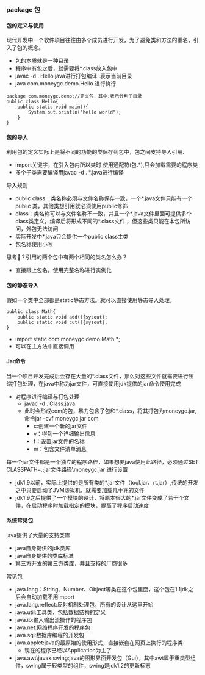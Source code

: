 ### package 包
#### 包的定义与使用
现代开发中一个软件项目往往由多个成员进行开发，为了避免类和方法的重名，引入了包的概念。  
-   包的本质就是一种目录
-   程序中有包之后，就需要将*.class放入包中
-   javac -d . Hello.java进行打包编译 .表示当前目录
-   java com.moneygc.demo.Hello 进行执行
```
package com.moneygc.demo;//定义包，其中.表示分割子目录
public class Hello{
    public static void main(){
        System.out.println("hello world");
    }
}
```
#### 包的导入
利用包的定义实际上是将不同的功能的类保存到包中，包之间支持导入引用.  
-   import关键字，在引入包内所以类时 使用通配符(包.*),只会加载需要的程序类
-   多个子类需要编译用javac -d . *.java进行编译

导入规则
-   public class：类名称必须与文件名称保存一致，一个*.java文件只能有一个public 类，其他类想引用就必须使用public修饰
-   class：类名称可以与文件名称不一致，并且一个*.java文件里面可提供多个class类定义，编译后将形成不同的*.class文件 ，但这些类只能在本包所访问，外包无法访问
-   实际开发中*.java只会提供一个public class主类
-   包名称使用小写

思考🤔？引用的两个包中有两个相同的类名怎么办？
-   直接跟上包名，使用完整名称进行实例化
#### 包的静态导入
假如一个类中全部都是static静态方法。就可以直接使用静态导入处理。
```
public class Math{
    public static void add(){sysout};
    public static void cut(){sysout};
}
```
-   import static com.moneygc.demo.Math.*;
-   可以在主方法中直接调用
#### Jar命令
当一个项目开发完成后会存在大量的*.class文件，那么对这些文件就需要进行压缩打包处理，在java中称为jar文件，可直接使用jdk提供的jar命令使用完成  
-   对程序进行编译与打包处理
    -   javac -d . Class.java
    -   此时会形成com的包，暴力包含子包和*.class，将其打包为moneygc.jar,命令jar -cvf moneygc.jar com 
        -   c:创建一个新的jar文件
        -   v：得到一个详细输出信息
        -   f：设置jar文件的名称
        -   m：包含文件清单消息

每一个jar文件都是一个独立的程序路径，如果想要java使用此路径，必须通过SET CLASSPATH=.;jar文件路径\moneygc.jar 进行设置  

-   jdk1.9以前，实际上提供的是所有类的*.jar文件（tool.jar、rt.jar）,传统的开发之中只要启动了JVM虚拟机，就需要加载几十兆的文件
-   jdk1.9之后提供了一个模块的设计，将原本很大的*.jar文件变成了若干个文件，在启动程序时加载指定的模块，提高了程序启动速度

#### 系统常见包
java提供了大量的支持类库
-   java自身提供的jdk类库
-   java自身提供的类库标准
-   第三方开发的第三方类库，并且支持的厂商很多

常见包
-   java.lang：String、Number、Object等类在这个包里面，这个包在1.1jdk之后会自动加载不用import
-   java.lang.reflect:反射机制处理包，所有的设计从这里开始
-   java.util:工具类，包括数据结构的定义
-   java.io:输入输出流操作的程序包
-   java.net:网络程序开发的程序包
-   java.sql:数据库编程的开发包
-   java.applet:java的最原始的使用形式，直接嵌套在网页上执行的程序类
    -   现在的程序已经以Application为主了
-   java.awt\javax.swing:java的图形界面开发包（Gui），其中awt属于重类型组件，swing属于轻类型的组件，swing是jdk1.2的更新标志

